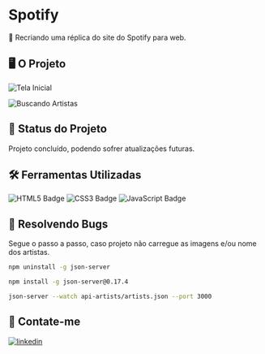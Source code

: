 # Spotify 
🎵 Recriando uma réplica do site do Spotify para web. 

## 🖥️ O Projeto

![Tela Inicial](https://media.discordapp.net/attachments/1075996497407123509/1201743095520043088/image.png?ex=65d427f9&is=65c1b2f9&hm=decc22e8545909786a2489a8519fb06b4b605e9790bd129655ff6d276ce74ccc&=&format=webp&quality=lossless&width=852&height=415)

![Buscando Artistas](https://media.discordapp.net/attachments/1075996497407123509/1201743276244213772/image.png?ex=65d42824&is=65c1b324&hm=4986bb2f927d3d04ad37789fbc09b0b93b464a974597f46496fc6e7491be4b4f&=&format=webp&quality=lossless&width=852&height=415)

## 📂 Status do Projeto

Projeto concluído, podendo sofrer atualizações futuras. 

## 🛠 Ferramentas Utilizadas
![HTML5 Badge](https://img.shields.io/badge/HTML5-E34F26?logo=html5&logoColor=fff&style=for-the-badge) ![CSS3 Badge](https://img.shields.io/badge/CSS3-1572B6?logo=css3&logoColor=fff&style=for-the-badge) ![JavaScript Badge](https://img.shields.io/badge/JavaScript-F7DF1E?logo=javascript&logoColor=000&style=for-the-badge)

## 🐞 Resolvendo Bugs
 
Segue o passo a passo, caso projeto não carregue as imagens e/ou nome dos artistas.

```bash
npm uninstall -g json-server

npm install -g json-server@0.17.4

json-server --watch api-artists/artists.json --port 3000
```

## 👥 Contate-me
[![linkedin](https://img.shields.io/badge/linkedin-0A66C2?style=for-the-badge&logo=linkedin&logoColor=white)](https://www.linkedin.com/in/thalita-de-alencar)